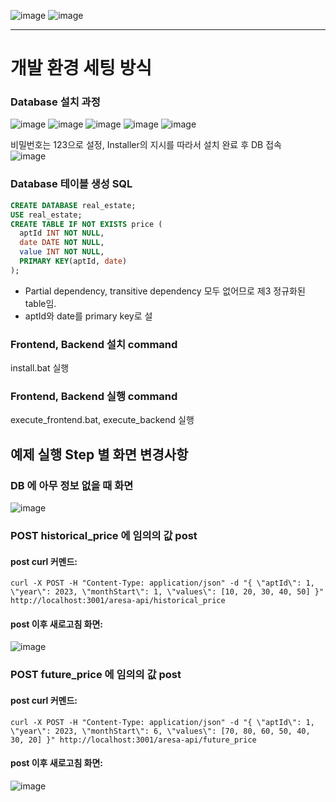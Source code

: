 ![image](https://github.com/vacu9708/aresa_koera_assignment/assets/67142421/2f387d5f-7213-4106-9a2f-d967414b47a2)
![image](https://github.com/vacu9708/aresa_koera_assignment/assets/67142421/de37f726-4294-4511-a7a7-414161e2c167)

---

# 개발 환경 세팅 방식
### Database 설치 과정
![image](https://github.com/vacu9708/aresa_korea_assignment/assets/67142421/9e121753-2e5b-4c8c-8876-40c19d6f3eee)
![image](https://github.com/vacu9708/aresa_korea_assignment/assets/67142421/5d436d73-d310-4ea4-ac21-9aff32c794ce)
![image](https://github.com/vacu9708/aresa_korea_assignment/assets/67142421/d4df3e94-ef59-473e-abae-67426bafb541)
![image](https://github.com/vacu9708/aresa_korea_assignment/assets/67142421/10ac2571-f7ac-4f25-b611-7cda2ee76f6f)
![image](https://github.com/vacu9708/aresa_korea_assignment/assets/67142421/a6b9f808-31ed-4b51-955f-34a59ddc1e43)

비밀번호는 123으로 설정, Installer의 지시를 따라서 설치 완료 후 DB 접속<br>
![image](https://github.com/vacu9708/aresa_korea_assignment/assets/67142421/70b70c30-c9ba-413f-980c-a5fb33895051)

### Database 테이블 생성 SQL

~~~sql
CREATE DATABASE real_estate;
USE real_estate;
CREATE TABLE IF NOT EXISTS price (
  aptId INT NOT NULL,
  date DATE NOT NULL,
  value INT NOT NULL,
  PRIMARY KEY(aptId, date)
);
~~~
- Partial dependency, transitive dependency 모두 없어므로 제3 정규화된 table임.
- aptId와 date를 primary key로 설

### Frontend, Backend 설치 command
install.bat 실행
### Frontend, Backend 실행 command
execute_frontend.bat, execute_backend 실행

## 예제 실행 Step 별 화면 변경사항
### DB 에 아무 정보 없을 때 화면
![image](https://github.com/vacu9708/aresa_korea_assignment/assets/67142421/3d0a77ab-ab0f-4b6a-b0c8-e926950de0e2)

### POST historical_price 에 임의의 값 post
#### post curl 커멘드:
~~~
curl -X POST -H "Content-Type: application/json" -d "{ \"aptId\": 1, \"year\": 2023, \"monthStart\": 1, \"values\": [10, 20, 30, 40, 50] }" http://localhost:3001/aresa-api/historical_price
~~~
#### post 이후 새로고침 화면:
![image](https://github.com/vacu9708/aresa_korea_assignment/assets/67142421/808ecb82-cd38-4f11-90d1-401ca671dd79)

### POST future_price 에 임의의 값 post
#### post curl 커멘드:
~~~
curl -X POST -H "Content-Type: application/json" -d "{ \"aptId\": 1, \"year\": 2023, \"monthStart\": 6, \"values\": [70, 80, 60, 50, 40, 30, 20] }" http://localhost:3001/aresa-api/future_price
~~~
#### post 이후 새로고침 화면:
![image](https://github.com/vacu9708/aresa_korea_assignment/assets/67142421/ce7607b6-490f-45b6-99f9-0fb9c81a4e16)
